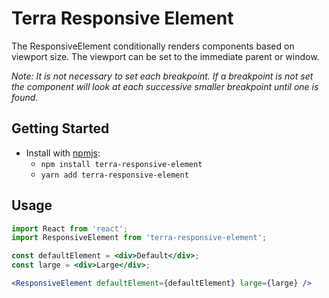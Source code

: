 # Terra Responsive Element

The ResponsiveElement conditionally renders components based on viewport size.
The viewport can be set to the immediate parent or window.

*Note: It is not necessary to set each breakpoint. If a breakpoint is not set the component will look at each successive smaller breakpoint until one is found.*

## Getting Started

- Install with [npmjs](https://www.npmjs.com):
  - `npm install terra-responsive-element`
  - `yarn add terra-responsive-element`

## Usage

```jsx
import React from 'react';
import ResponsiveElement from 'terra-responsive-element';

const defaultElement = <div>Default</div>;
const large = <div>Large</div>;

<ResponsiveElement defaultElement={defaultElement} large={large} />
```
